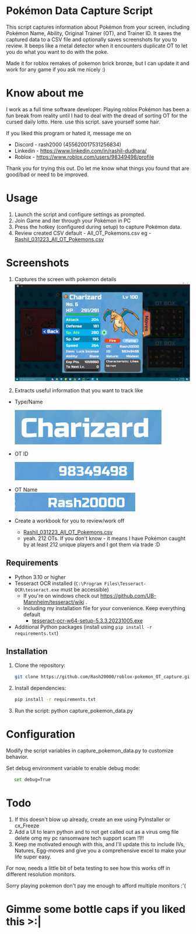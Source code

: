 # Pokémon Data Capture Script

This script captures information about Pokémon from your screen, including Pokémon Name, Ability, Original Trainer (OT),
and Trainer ID. 
It saves the captured data to a CSV file and optionally saves screenshots for you to review.
It beeps like a metal detector when it encounters duplicate OT to let you do what you want to do with the poke.

Made it for roblox remakes of pokemon brick bronze, but I can update it and work for any game if you ask me nicely :)

# Know about me
I work as a full time software developer.
Playing roblox Pokémon has been a fun break from reality until I had to deal with the dread of sorting OT for the cursed daily lotto.
Here. use this script. save yourself some hair.


If you liked this program or hated it, message me on 
   * Discord - rash2000 (455620017531256834)
   * Linkedin - https://www.linkedin.com/in/rashil-dudhara/
   * Roblox - https://www.roblox.com/users/98349498/profile

 
Thank you for trying this out. Do let me know what things you found that are good/bad or need to be improved.


# Usage

1) Launch the script and configure settings as prompted.
2) Join Game and iter through your Pokémon in PC
3) Press the hotkey (configured during setup) to capture Pokémon data.
4) Review created CSV default - All_OT_Pokemons.csv eg - [Rashil_031223_All_OT_Pokemons.csv](Rashil_031223_All_OT_Pokemons.csv)


# Screenshots
1) Captures the screen with pokemon details 
  ![Charizard_98349498_20231203231343.png](screenshots/Charizard_98349498_20231203231343.png)

2) Extracts useful information that you want to track like
* Type/Name 
  
    ![Rash20000_98349498_Pokemon Name_20231203231343.png](screenshots/Rash20000_98349498_Pokemon%20Name_20231203231343.png)
* OT ID 
  
    ![Rash20000_98349498_Trainer ID_20231203231343.png](screenshots/Rash20000_98349498_Trainer%20ID_20231203231343.png)
* OT Name  
    ![Rash20000_98349498_OT_20231203231343.png](screenshots/Rash20000_98349498_OT_20231203231343.png)
* Create a workbook for you to review/work off
  
    - [Rashil_031223_All_OT_Pokemons.csv](Rashil_031223_All_OT_Pokemons.csv)
    - yeah. 212 OTs. If you don't know - it means I have Pokémon caught by at least 212 unique players and I got them via trade :D

## Requirements

- Python 3.10 or higher
- Tesseract OCR installed (`C:\Program Files\Tesseract-OCR\tesseract.exe` must be accessible)
  - If you're on windows check out https://github.com/UB-Mannheim/tesseract/wiki . 
  - Including my installation file for your convenience. Keep everything default
    - [tesseract-ocr-w64-setup-5.3.3.20231005.exe](tesseract-ocr-w64-setup-5.3.3.20231005.exe)
- Additional Python packages (install using `pip install -r requirements.txt`)

## Installation

1. Clone the repository:

   ```bash
   git clone https://github.com/Rash20000/roblox-pokemon_OT_capture.git
   ```

2. Install dependencies:

   ```bash
   pip install -r requirements.txt
   ```

3. Run the script:
   python capture_pokemon_data.py

# Configuration

Modify the script variables in capture_pokemon_data.py to customize behavior.

Set debug environment variable to enable debug mode:

```bash
   set debug=True
   ```
# Todo
1) If this doesn't blow up already, create an exe using PyInstaller or cx_Freeze 
2) Add a UI to learn python and to not get called out as a virus omg file delete omg my pc ransomware tech support scam !1!!
3) Keep me motivated enough with this, and I'll update this to include IVs, Natures, Egg-moves and give you a comprehensive excel to make your life super easy. 
 
For now, needs a little bit of beta testing to see how this works off in different resolution monitors.

Sorry playing pokemon don't pay me enough to afford multiple monitors :'(

# Gimme some bottle caps if you liked this >:|